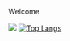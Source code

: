 Welcome

![](https://komarev.com/ghpvc/?username=bananadev-frfr) [![Top Langs](https://github-readme-stats.vercel.app/api/top-langs/?username=anuraghazra&layout=compact)](https://github.com/anuraghazra/github-readme-stats)
